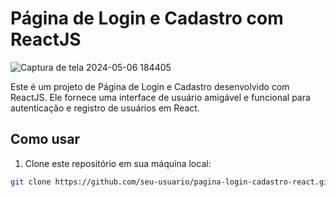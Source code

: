 # Página de Login e Cadastro com ReactJS

![Captura de tela 2024-05-06 184405](https://github.com/DevZank/Login_React/assets/111926496/d5f7fbcd-e7ee-4311-8270-7735bd935407)

Este é um projeto de Página de Login e Cadastro desenvolvido com ReactJS. Ele fornece uma interface de usuário amigável e funcional para autenticação e registro de usuários em React.

## Como usar

1. Clone este repositório em sua máquina local:

```bash
git clone https://github.com/seu-usuario/pagina-login-cadastro-react.git
